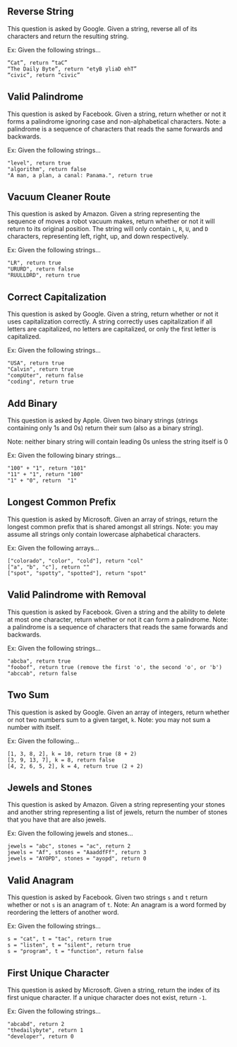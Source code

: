 ## Reverse String

This question is asked by Google. Given a string, reverse all of its characters and return the resulting string.

Ex: Given the following strings...

```
“Cat”, return “taC”
“The Daily Byte”, return "etyB yliaD ehT”
“civic”, return “civic”
```

## Valid Palindrome

This question is asked by Facebook. Given a string, return whether or not it forms a palindrome ignoring case and non-alphabetical characters.
Note: a palindrome is a sequence of characters that reads the same forwards and backwards.

Ex: Given the following strings...

```
"level", return true
"algorithm", return false
"A man, a plan, a canal: Panama.", return true
```

## Vacuum Cleaner Route

This question is asked by Amazon. Given a string representing the sequence of moves a robot vacuum makes, return whether or not it will return to its original position. The string will only contain `L`, `R`, `U`, and `D` characters, representing left, right, up, and down respectively.

Ex: Given the following strings...

```
"LR", return true
"URURD", return false
"RUULLDRD", return true
```

## Correct Capitalization

This question is asked by Google. Given a string, return whether or not it uses capitalization correctly. A string correctly uses capitalization if all letters are capitalized, no letters are capitalized, or only the first letter is capitalized.

Ex: Given the following strings...

```
"USA", return true
"Calvin", return true
"compUter", return false
"coding", return true
```

## Add Binary

This question is asked by Apple. Given two binary strings (strings containing only 1s and 0s) return their sum (also as a binary string).

Note: neither binary string will contain leading 0s unless the string itself is 0

Ex: Given the following binary strings...

```
"100" + "1", return "101"
"11" + "1", return "100"
"1" + "0", return  "1"
```

## Longest Common Prefix

This question is asked by Microsoft. Given an array of strings, return the longest common prefix that is shared amongst all strings.
Note: you may assume all strings only contain lowercase alphabetical characters.

Ex: Given the following arrays...

```
["colorado", "color", "cold"], return "col"
["a", "b", "c"], return ""
["spot", "spotty", "spotted"], return "spot"
```

## Valid Palindrome with Removal

This question is asked by Facebook. Given a string and the ability to delete at most one character, return whether or not it can form a palindrome.
Note: a palindrome is a sequence of characters that reads the same forwards and backwards.

Ex: Given the following strings...

```
"abcba", return true
"foobof", return true (remove the first 'o', the second 'o', or 'b')
"abccab", return false
```

## Two Sum

This question is asked by Google. Given an array of integers, return whether or not two numbers sum to a given target, `k`.
Note: you may not sum a number with itself.

Ex: Given the following...

```
[1, 3, 8, 2], k = 10, return true (8 + 2)
[3, 9, 13, 7], k = 8, return false
[4, 2, 6, 5, 2], k = 4, return true (2 + 2)
```

## Jewels and Stones

This question is asked by Amazon. Given a string representing your stones and another string representing a list of jewels, return the number of stones that you have that are also jewels.

Ex: Given the following jewels and stones...

```
jewels = "abc", stones = "ac", return 2
jewels = "Af", stones = "AaaddfFf", return 3
jewels = "AYOPD", stones = "ayopd", return 0
```

## Valid Anagram

This question is asked by Facebook. Given two strings `s` and `t` return whether or not `s` is an anagram of `t`.
Note: An anagram is a word formed by reordering the letters of another word.

Ex: Given the following strings...

```
s = "cat", t = "tac", return true
s = "listen", t = "silent", return true
s = "program", t = "function", return false
```

## First Unique Character

This question is asked by Microsoft. Given a string, return the index of its first unique character. If a unique character does not exist, return `-1`.

Ex: Given the following strings...

```
"abcabd", return 2
"thedailybyte", return 1
"developer", return 0
```